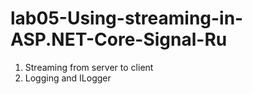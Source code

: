 # lab05-Using-streaming-in-ASP.NET-Core-Signal-Ru

1. Streaming from server to client
2. Logging and ILogger
